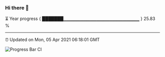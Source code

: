 ### Hi there 👋

⏳ Year progress { ███████▁▁▁▁▁▁▁▁▁▁▁▁▁▁▁▁▁▁▁▁▁▁▁ } 25.83 %

---

⏰ Updated on Mon, 05 Apr 2021 06:18:01 GMT

![Progress Bar CI](https://github.com/liununu/liununu/workflows/Progress%20Bar%20CI/badge.svg)
